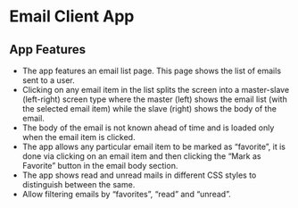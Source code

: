 # Email Client App

## App Features

- The app features an email list page. This page shows the list of emails sent to a user.
- Clicking on any email item in the list splits the screen into a master-slave (left-right) screen type where the master (left) shows the email list (with the selected email item) while the slave (right) shows the body of the email.
- The body of the email is not known ahead of time and is loaded only when the email item is clicked.
- The app allows any particular email item to be marked as “favorite”, it is done via clicking on an email item and then clicking the “Mark as Favorite” button in the email body section.
- The app shows read and unread mails in different CSS styles to distinguish between the same.
- Allow filtering emails by “favorites”, “read” and “unread”.


